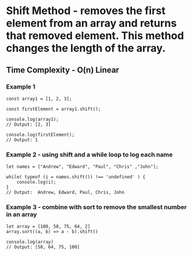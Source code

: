 # Shift Method - removes the first element from an array and returns that removed element. This method changes the length of the array.

## Time Complexity - O(n) Linear

### Example 1

```
const array1 = [1, 2, 3];

const firstElement = array1.shift();

console.log(array1);
// Output: [2, 3]

console.log(firstElement);
// Output: 1
```

### Example 2 - using shift and a while loop to log each name

```
let names = ["Andrew", "Edward", "Paul", "Chris" ,"John"];

while( typeof (i = names.shift()) !== 'undefined' ) {
    console.log(i);
}
// Output:  Andrew, Edward, Paul, Chris, John

```

### Example 3 - combine with sort to remove the smallest number in an array

```
let array = [100, 58, 75, 64, 2]
array.sort((a, b) => a - b).shift()

console.log(array)
// Output: [58, 64, 75, 100]

```
